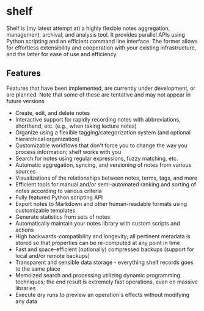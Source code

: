 # shelf

Shelf is (my latest attempt at) a highly flexible notes aggregation, management, archival, and analysis tool. It provides parallel APIs using Python scripting and an efficient command line interface. The former allows for effortless extensibility and cooperation with your existing infrastructure, and the latter for ease of use and efficiency.

## Features

Features that have been implemented, are currently under development, or are planned. Note that some of these are tentative and may not appear in future versions.

- Create, edit, and delete notes
- Interactive support for rapidly recording notes with abbreviations, shorthand, etc. (e.g., when taking lecture notes)
- Organize using a flexible tagging/categorization system (and optional hierarchical organization)
- Customizable workflows that don't force you to change the way you process information; shelf works with you
- Search for notes using regular expressions, fuzzy matching, etc.
- Automatic aggregation, syncing, and versioning of notes from various sources
- Visualizations of the relationships between notes, terms, tags, and more
- Efficient tools for manual and/or semi-automated ranking and sorting of notes according to various criteria
- Fully featured Python scripting API
- Export notes to Markdown and other human-readable formats using customizable templates
- Generate statistics from sets of notes
- Automatically maintain your notes library with custom scripts and actions
- High backwards-compatibility and longevity; all pertinent metadata is stored so that properties can be re-computed at any point in time
- Fast and space-efficient (optionally) compressed backups (support for local and/or remote backups)
- Transparent and sensible data storage - everything shelf records goes to the same place
- Memoized search and processing utilizing dynamic programming techniques; the end result is extremely fast operations, even on massive libraries
- Execute dry runs to preview an operation's effects without modifying any data
